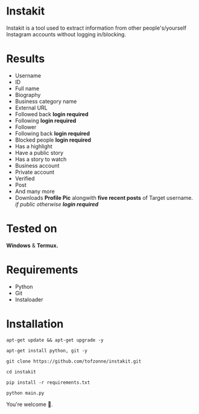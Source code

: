 # Instakit
Instakit is a tool used to extract information from other people's/yourself Instagram accounts without logging in/blocking.

# Results
* Username
* ID
* Full name
* Biography
* Business category name
* External URL
* Followed back **login required**
* Following **login required**
* Follower
* Following back **login required**
* Blocked people **login required**
* Has a highlight
* Have a public story
* Has a story to watch
* Business account
* Private account
* Verified
* Post
* And many more
* Downloads **Profile Pic** alongwith **five recent posts** of Target username. *if public otherwise **login required***
# Tested on
**Windows** & **Termux.**
# Requirements
- Python
- Git
- Instaloader
# Installation
```
apt-get update && apt-get upgrade -y
```
```
apt-get install python, git -y
```
```
git clone https://github.com/tofzonne/instakit.git
```

```
cd instakit
```
```
pip install -r requirements.txt
```
```
python main.py
```
You're welcome 🤗.
